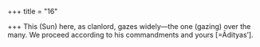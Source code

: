 +++
title = "16"

+++
This (Sun) here, as clanlord, gazes widely—the one (gazing) over  the many.
We proceed according to his commandments and yours [=Ādityas’]. 